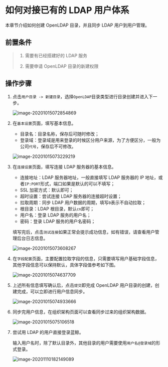 # 如何对接已有的 LDAP 用户体系

本章节介绍如何创建 OpenLDAP 目录，并且同步 LDAP 用户到用户管理。

## 前置条件

> 1. 需要有已经搭建好的 LDAP 服务
>
> 2. 需要申请 OpenLDAP 目录的新建权限

## 操作步骤

1. 点击`用户目录 -> 新建目录`，选择`OpenLDAP`目录类型进行目录创建并进入下一步。

   ![image-20201015072854869](AddLdapDirectory/image-20201015072854869.png)

2. 在`基本设置`页面，填写基本信息。

   - 目录名：目录名称，保存后可随时修改；
   - 登录域：登录域是用来登录的时候区分用户来源，为了方便区分，一般为公司`代号`，保存后不可修改。

   ![image-20201015073229219](AddLdapDirectory/image-20201015073229219.png)

3. 在`连接设置`页面，填写连接 LDAP 服务器的基本信息。

   - 连接地址：LDAP 服务器地址，一般直接填写 LDAP 服务器的 IP 地址，或者`IP:PORT`形式，端口如果是默认的可以不填写；
   - SSL 加密方式：默认即可；
   - 超时设置：尝试连接 LDAP 服务器的连接超时设置；
   - 拉取周期：同步 LDAP 用户数据的周期，填写`0`表示不自动拉取；
   - 根目录：LDAP 根目录，默认`cn`即可；
   - 用户名：登录 LDAP 服务的用户名；
   - 密码：登录 LDAP 服务的用户名密码；

   填写完后，点击`测试连接`如果正常会提示成功信息，如有错误，请查看用户管理后台日志信息。

   ![image-20201015073608267](AddLdapDirectory/image-20201015073608267.png)

4. 在`字段配置`页面，主要配置拉取字段的信息，只需要填写用户基础字段信息，其他字段信息可以保持默认，具体字段值参考如下图。

   ![image-20201015074637709](AddLdapDirectory/image-20201015074637709.png)

5. 上述所有信息填写确认后，点击`提交`即完成 OpenLDAP 用户目录的创建，创建完成，可以立即进行用户信息同步。

   ![image-20201015074933666](AddLdapDirectory/image-20201015074933666.png)

6. 同步完用户信息，在组织架构页面可以查看同步过来的组织架构数据。

   ![image-20201015075106518](AddLdapDirectory/image-20201015075106518.png)

7. 尝试用 LDAP 的用户直接登录蓝鲸。

   输入用户名时，除了默认目录外，其他目录的用户需要使用`用户名@登录域`的形式登录。

   ![image-20201110182149089](AddLdapDirectory/image-20201110182149089.png)


